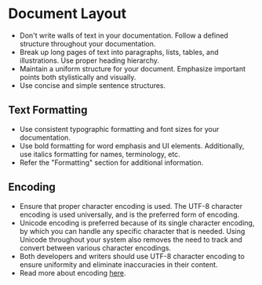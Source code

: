 # Document Layout

- Don't write walls of text in your documentation. Follow a defined structure throughout your documentation.
- Break up long pages of text into paragraphs, lists, tables, and illustrations. Use proper heading hierarchy.
- Maintain a uniform structure for your document. Emphasize important points both stylistically and visually.
- Use concise and simple sentence structures. 

## Text Formatting
<!-- (also link to Accessibility) -->
- Use consistent typographic formatting and font sizes for your documentation.
- Use bold formatting for word emphasis and UI elements. Additionally, use italics formatting for names, terminology, etc.
- Refer the "Formatting" section for additional information.

## Encoding

- Ensure that proper character encoding is used. The UTF-8 character encoding is used universally, and is the preferred form of encoding.
- Unicode encoding is preferred because of its single character encoding, by which you can handle any specific character that is needed. Using Unicode throughout your system also removes the need to track and convert between various character encodings.
- Both developers and writers should use UTF-8 character encoding to ensure uniformity and eliminate inaccuracies in their content.
- Read more about encoding [here](https://www.w3.org/International/questions/qa-what-is-encoding).
